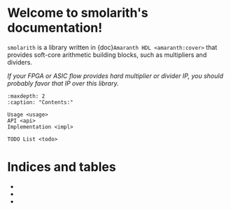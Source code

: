 <!-- smolarith documentation master file, created by
   sphinx-quickstart on Fri Feb 16 20:53:04 2024.
   You can adapt this file completely to your liking, but it should at least
   contain the root `toctree` directive. -->

# Welcome to smolarith's documentation!

`smolarith` is a library written in {doc}`Amaranth HDL <amaranth:cover>` that
provides soft-core arithmetic building blocks, such as multipliers and
dividers.

_If your FPGA or ASIC flow provides hard multiplier or divider IP, you should
probably favor that IP over this library._

```{toctree}
:maxdepth: 2
:caption: "Contents:"

Usage <usage>
API <api>
Implementation <impl>

TODO List <todo>
```




# Indices and tables

* [](genindex)
* [](modindex)
* [](search)
